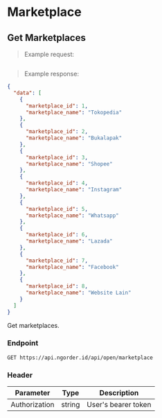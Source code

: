# Marketplace
## Get Marketplaces
> Example request:

```json

```
> Example response:

```json
{
  "data": [
    {
      "marketplace_id": 1,
      "marketplace_name": "Tokopedia"
    },
    {
      "marketplace_id": 2,
      "marketplace_name": "Bukalapak"
    },
    {
      "marketplace_id": 3,
      "marketplace_name": "Shopee"
    },
    {
      "marketplace_id": 4,
      "marketplace_name": "Instagram"
    },
    {
      "marketplace_id": 5,
      "marketplace_name": "Whatsapp"
    },
    {
      "marketplace_id": 6,
      "marketplace_name": "Lazada"
    },
    {
      "marketplace_id": 7,
      "marketplace_name": "Facebook"
    },
    {
      "marketplace_id": 8,
      "marketplace_name": "Website Lain"
    }
  ]
}
```
Get marketplaces.

### Endpoint
`GET https://api.ngorder.id/api/open/marketplace`

### Header
Parameter | Type | Description
--------- | ---- | -----------
Authorization | string | User's bearer token